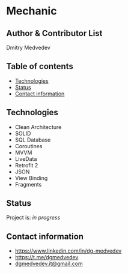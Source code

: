 # Mechanic

## Author & Contributor List
Dmitry Medvedev

## Table of contents
* [Technologies](#technologies)
* [Status](#status)
* [Contact information](#contact)

## Technologies
* Clean Architecture
* SOLID
* SQL Database
* Coroutines
* MVVM
* LiveData
* Retrofit 2
* JSON
* View Binding
* Fragments

## Status
Project is: _in progress_

## Contact information
* https://www.linkedin.com/in/dg-medvedev
* https://t.me/dgmedvedev
* dgmedvedev.it@gmail.com
